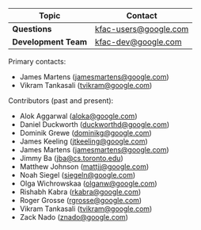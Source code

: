 Topic                | Contact
-------------------- | ---------------------
**Questions**        | kfac-users@google.com
**Development Team** | kfac-dev@google.com

Primary contacts:

*   James Martens (jamesmartens@google.com)
*   Vikram Tankasali (tvikram@google.com)

Contributors (past and present):

*   Alok Aggarwal (aloka@google.com)
*   Daniel Duckworth (duckworthd@google.com)
*   Dominik Grewe (dominikg@google.com)
*   James Keeling (jtkeeling@google.com)
*   James Martens (jamesmartens@google.com)
*   Jimmy Ba (jba@cs.toronto.edu)
*   Matthew Johnson (mattjj@google.com)
*   Noah Siegel (siegeln@google.com)
*   Olga Wichrowskaa (olganw@google.com)
*   Rishabh Kabra (rkabra@google.com)
*   Roger Grosse (rgrosse@google.com)
*   Vikram Tankasali (tvikram@google.com)
*   Zack Nado (znado@google.com)
